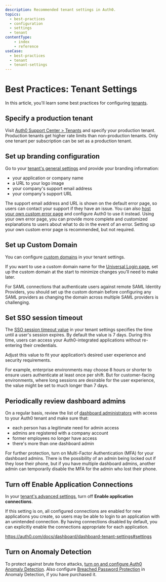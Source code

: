 ```yaml
---
description: Recommended tenant settings in Auth0.
topics:
  - best-practices
  - configuration
  - settings
  - tenant
contentType: 
    - index
    - reference
useCase:
  - best-practices
  - tenant
  - tenant-settings
---
```


# Best Practices: Tenant Settings

In this article, you'll learn some best practices for configuring [tenants](/getting-started/the-basics#account-and-tenants).

## Specify a production tenant

Visit [Auth0 Support Center > Tenants](https://support.auth0.com/tenants/public) and specify your production tenant. Production tenants get higher rate limits than non-production tenants. Only one tenant per subscription can be set as a production tenant.

## Set up branding configuration

Go to your [tenant's general settings](${manage_url}/#/tenant) and provide your branding information:

- your application or company name
- a URL to your logo image
- your company's support email address
- your company's support URL

The support email address and URL is shown on the default error page, so users can contact your support if they have an issue. You can also [host your own custom error page](/hosted-pages/custom-error-pages) and configure Auth0 to use it instead. Using your own error page, you can provide more complete and customized explanations to users about what to do in the event of an error. Setting up your own custom error page is recommended, but not required.

## Set up Custom Domain

You can configure [custom domains](/custom-domains) in your tenant settings.

If you want to use a custom domain name for the [Universal Login page](/hosted-pages/login), set up the custom domain at the start to minimize changes you’ll need to make later.

For SAML connections that authenticate users against remote SAML Identity Providers, you should set up the custom domain before configuring any SAML providers as changing the domain across multiple SAML providers is challenging.

## Set SSO session timeout

The [SSO session timeout value](/dashboard/dashboard-tenant-settings#session-timeout) in your tenant settings specifies the time until a user's session expires. By default the value is 7 days. During this time, users can access your Auth0-integrated applications without re-entering their credentials.

Adjust this value to fit your application’s desired user experience and security requirements.

For example, enterprise environments may choose 8 hours or shorter to ensure users authenticate at least once per shift. But for customer-facing environments, where long sessions are desirable for the user experience, the value might be set to much longer than 7 days.

## Periodically review dashboard admins 

On a regular basis, review the list of [dashboard administrators](/dashboard/dashboard-tenant-settings#dashboard-admins) with access to your Auth0 tenant and make sure that:

- each person has a legitimate need for admin access
- admins are registered with a company account
- former employees no longer have access
- there's more than one dashboard admin

For further protection, turn on Multi-Factor Authentication (MFA) for your dashboard admins. There is the possibility of an admin being locked out if they lose their phone, but if you have multiple dashboard admins, another admin can temporarily disable the MFA for the admin who lost their phone.

## Turn off Enable Application Connections

In your [tenant's advanced settings](${manage_url}/#/tenant/advanced), turn off **Enable application connections**.

If this setting is on, all configured connections are enabled for new applications you create, so users may be able to login to an application with an unintended connection. By having connections disabled by default, you can explicitly enable the connections appropriate for each application.

https://auth0.com/docs/dashboard/dashboard-tenant-settings#settings

## Turn on Anomaly Detection

To protect against brute force attacks, [turn on and configure Auth0 Anomaly Detection](/anomaly-detection). Also configure [Breached Password Protection](/anomaly-detection/breached-passwords) in Anomaly Detection, if you have purchased it.
